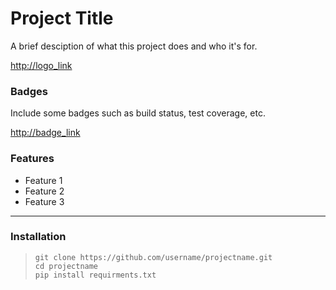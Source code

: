 # Project Title
A brief desciption of what this project does and who it's for.

<http://logo_link>
### Badges
Include some badges such as build status, test coverage, etc.

<http://badge_link>
### Features
  - Feature 1
  - Feature 2
  - Feature 3
---
### Installation

>     git clone https://github.com/username/projectname.git
>     cd projectname
>     pip install requirments.txt
